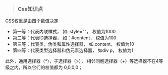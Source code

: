> ### Css知识点

CSS权重是由四个数值决定
* 第一等：代表内联样式，                 如: style=""，  权值为1000
* 第二等：代表ID选择器，                 如：#content，  权值为100
* 第三等：代表类，伪类和属性选择器，     如.content，    权值为10
* 第四等：代表类型选择器和伪元素选择器， 如div p，       权值为1

此外，通用选择器（*），子选择器（>）， 相邻同胞选择器（+）等选择器不在4等级之内，所以它们的权值都为 0,0,0,0；